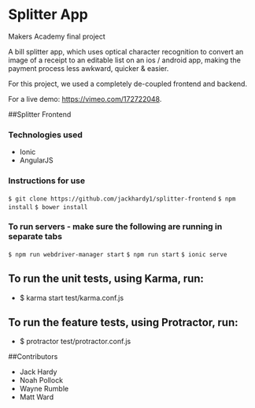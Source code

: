 # Splitter App

Makers Academy final project

A bill splitter app, which uses optical character recognition to convert an image of a receipt to an editable list on an ios / android app, making the payment process less awkward, quicker & easier.

For this project, we used a completely de-coupled frontend and backend.

For a live demo: https://vimeo.com/172722048.

##Splitter Frontend

### Technologies used
- Ionic
- AngularJS

### Instructions for use
`$ git clone https://github.com/jackhardy1/splitter-frontend`
`$ npm install`
`$ bower install`

### To run servers - make sure the following are running in separate tabs
`$ npm run webdriver-manager start`
`$ npm run start`
`$ ionic serve`

## To run the unit tests, using Karma, run:
- $ karma start test/karma.conf.js

## To run the feature tests, using Protractor, run:
- $ protractor test/protractor.conf.js

##Contributors
- Jack Hardy
- Noah Pollock
- Wayne Rumble
- Matt Ward
